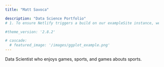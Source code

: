 ```yaml
---
title: "Matt Savoca"

description: "Data Science Portfolio"
# 1. To ensure Netlify triggers a build on our exampleSite instance, we need to change a file in the exampleSite directory.

#theme_version: '2.8.2'

# cascade:
  # featured_image: '/images/ggplot_example.png'
---
```

Data Scientist who enjoys games, sports, and games abouts sports.

